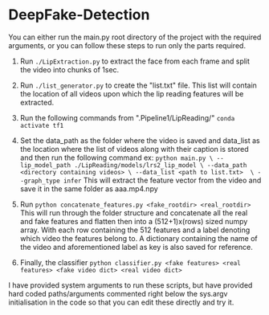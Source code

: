 # DeepFake-Detection
You can either run the main.py root directory of the project with the required arguments, or you can follow these steps to run only the parts required.

1. Run `./LipExtraction.py` to extract the face from each frame and split the video into chunks of 1sec.
2. Run `./list_generator.py` to create the "list.txt" file. This list will contain the location of all videos upon which the lip reading features will be extracted.
2. Run the following commands from ".Pipeline1/LipReading/"
`conda activate tf1`
3. Set the data_path as the folder where the video is saved and data_list as the location where the list of videos along with their caption is stored and then run the following command
ex:
`python main.py \
--lip_model_path ./LipReading/models/lrs2_lip_model \
--data_path <directory containing videos> \
--data_list <path to list.txt>  \
--graph_type infer`
This will extract the feature vector from the video and save it in the same folder as aaa.mp4.npy
3. Run 
`python concatenate_features.py <fake_rootdir> <real_rootdir>`
This will run through the folder structure and concatenate all the real and fake features and flatten then into a (512+1)x(rows) sized numpy array.
With each row containing the 512 features and a label denoting which video the features belong to.
A dictionary containing the name of the video and aforementioned label as key is also saved for reference.

4. Finally, the classifier
`python classifier.py <fake features> <real features> <fake video dict> <real video dict>`



I have provided system arguments to run these scripts, but have provided hard coded paths/arguments commented right below the sys.argv initialisation in the code so that you can edit these directly and try it.
